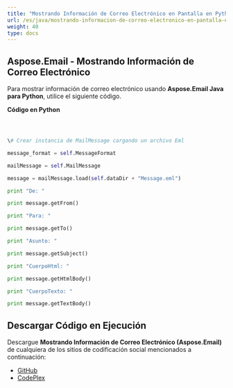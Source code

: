 ```yaml
---
title: "Mostrando Información de Correo Electrónico en Pantalla en Python"
url: /es/java/mostrando-informacion-de-correo-electronico-en-pantalla-en-python/
weight: 40
type: docs
---
```


## **Aspose.Email - Mostrando Información de Correo Electrónico**
Para mostrar información de correo electrónico usando **Aspose.Email Java para Python**, utilice el siguiente código.

**Código en Python**

``` python



\# Crear instancia de MailMessage cargando un archivo Eml

message_format = self.MessageFormat

mailMessage = self.MailMessage

message = mailMessage.load(self.dataDir + "Message.eml")

print "De: " 

print message.getFrom()

print "Para: " 

print message.getTo()

print "Asunto: " 

print message.getSubject()

print "CuerpoHtml: " 

print message.getHtmlBody()

print "CuerpoTexto: " 

print message.getTextBody()

```
## **Descargar Código en Ejecución**
Descargue **Mostrando Información de Correo Electrónico (Aspose.Email)** de cualquiera de los sitios de codificación social mencionados a continuación:

- [GitHub](https://github.com/aspose-email/Aspose.Email-for-Java/releases/tag/Aspose.Email_Java_for_Python-v1.0)
- [CodePlex](http://asposeemailjavapython.codeplex.com/releases/)